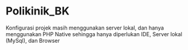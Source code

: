 # Polikinik_BK
Konfigurasi projek masih menggunakan server lokal, dan hanya menggunakan PHP Native
sehingga hanya diperlukan IDE, Server lokal (MySql), dan Browser
